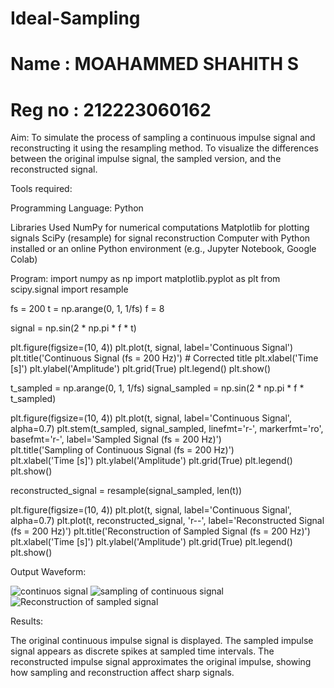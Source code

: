 # Ideal-Sampling

# Name : MOAHAMMED SHAHITH S
# Reg no : 212223060162
Aim:
    To simulate the process of sampling a continuous impulse signal and reconstructing it using the resampling method.
To visualize the differences between the original impulse signal, the sampled version, and the reconstructed signal.


Tools required:

Programming Language: Python

Libraries Used
NumPy for numerical computations
Matplotlib for plotting signals
SciPy (resample) for signal reconstruction
Computer with Python installed or an online Python environment (e.g., Jupyter Notebook, Google Colab)


Program:
import numpy as np
import matplotlib.pyplot as plt
from scipy.signal import resample

fs = 200
t = np.arange(0, 1, 1/fs) 
f = 8

signal = np.sin(2 * np.pi * f * t)

plt.figure(figsize=(10, 4))
plt.plot(t, signal, label='Continuous Signal')
plt.title('Continuous Signal (fs = 200 Hz)')  # Corrected title
plt.xlabel('Time [s]')
plt.ylabel('Amplitude')
plt.grid(True)
plt.legend()
plt.show()

t_sampled = np.arange(0, 1, 1/fs)
signal_sampled = np.sin(2 * np.pi * f * t_sampled)


plt.figure(figsize=(10, 4))
plt.plot(t, signal, label='Continuous Signal', alpha=0.7)
plt.stem(t_sampled, signal_sampled, linefmt='r-', markerfmt='ro', basefmt='r-', label='Sampled Signal (fs = 200 Hz)')  
plt.title('Sampling of Continuous Signal (fs = 200 Hz)')  
plt.xlabel('Time [s]')
plt.ylabel('Amplitude')
plt.grid(True)
plt.legend()
plt.show()


reconstructed_signal = resample(signal_sampled, len(t))

plt.figure(figsize=(10, 4))
plt.plot(t, signal, label='Continuous Signal', alpha=0.7)
plt.plot(t, reconstructed_signal, 'r--', label='Reconstructed Signal (fs = 200 Hz)') 
plt.title('Reconstruction of Sampled Signal (fs = 200 Hz)') 
plt.xlabel('Time [s]')
plt.ylabel('Amplitude')
plt.grid(True)
plt.legend()
plt.show()



Output Waveform:

![continuos signal](https://github.com/user-attachments/assets/d2495de1-f581-4317-bc79-2d6eee80b4dc)
![sampling of continuous signal](https://github.com/user-attachments/assets/d4311e93-8c25-4ebc-b916-562a1293a862)
![Reconstruction of sampled signal](https://github.com/user-attachments/assets/5ba83a3d-875d-4a10-a252-96a3ef112aad)



Results:

The original continuous impulse signal is displayed.
The sampled impulse signal appears as discrete spikes at sampled time intervals.
The reconstructed impulse signal approximates the original impulse, showing how sampling and reconstruction affect sharp signals.
